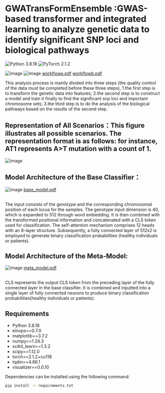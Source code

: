 # GWATransFormEnsemble :GWAS-based transformer and integrated learning to analyze genetic data to identify significant SNP loci and biological pathways
![Python 3.8.18](https://img.shields.io/badge/python-3.8-green.svg?style=plastic)
![PyTorch 2.1.2](https://img.shields.io/badge/PyTorch%20-%23EE4C2C.svg?style=plastic)

![image](https://github.com/xuanan-zhu/GWAS_transformer/assets/84304647/6b59218d-2f9b-4b54-84c2-cd440bb21582)
![image](https://github.com/xuanan-zhu/GWAS_transformer/assets/84304647/7b4407f7-4e8e-4b36-ade5-a1a6db1e092f)
[workflowa.pdf](https://github.com/xuanan-zhu/GWAS_transformer/files/14692215/workflowa.pdf)
[workflowb.pdf](https://github.com/xuanan-zhu/GWAS_transformer/files/14692231/workflowb.pdf)


This analysis process is mainly divided into three steps (the quality control of the data must be completed before these three steps),
1.the first step is to transform the genetic data into features; 
2.the second step is to construct a model and train it finally to find the significant snp loci and important chromosome sets; 
3.the third step is to do the analysis of the biological pathways based on the results of the second step.

## Representation of All Scenarios：This figure illustrates all possible scenarios. The representation format is as follows: for instance, AT1 represents A>T mutation with a count of 1.
![image](https://github.com/xuanan-zhu/GWAS_transformer/assets/84304647/0cbc2cb3-04ad-4dc9-a7bb-58e2059ea51e)


## Model Architecture of the Base Classifier：
![image](https://github.com/xuanan-zhu/GWAS_transformer/assets/84304647/5bfa5053-250d-4f82-9fd6-07cb965b40aa)
[base_model.pdf](https://github.com/xuanan-zhu/GWAS_transformer/files/14692232/base_model.pdf)

<br>The input consists of the genotype and the corresponding chromosomal position of each locus for the samples. The genotype input dimension is 40, which is expanded to 512 through word embedding. It is then combined with the transformed positional information and concatenated with a CLS token used for classification. The self-attention mechanism comprises 12 heads with an 8-layer structure. Subsequently, a fully connected layer of 512x2 is employed to generate binary classification probabilities (healthy individuals or patients).<br/>

## Model Architecture of the Meta-Model:
![image](https://github.com/xuanan-zhu/GWAS_transformer/assets/84304647/bea58714-8751-4057-8070-32400ac80e8c)
[meta_model.pdf](https://github.com/xuanan-zhu/GWAS_transformer/files/14692234/meta_model.pdf)

<br>CLS represents the output CLS token from the preceding layer of the fully connected layer in the base classifier. It is combined and inputted into a single layer of fully connected neurons to produce binary classification probabilities(healthy individuals or patients).<br/>


## Requirements

- Python 3.8.18
- einops==0.7.0
- matplotlib==3.7.2
- numpy==1.24.3
- scikit_learn==1.3.2
- scipy==1.12.0
- torch==2.1.2+cu118
- tqdm==4.66.1
- visualizer==0.0.10

Dependencies can be installed using the following command:
```bash
pip install -r requirements.txt
```

